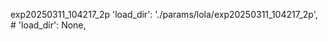 exp20250311_104217_2p
        'load_dir': './params/lola/exp20250311_104217_2p',
        # 'load_dir': None,